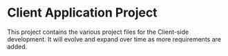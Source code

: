 # Client Application Project
This project contains the various project files for the Client-side development. It will evolve and expand over time as more requirements are added.